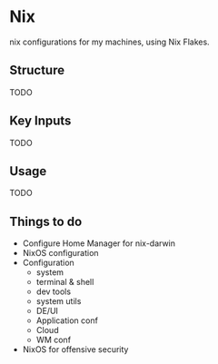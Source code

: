 # Nix

nix configurations for my machines, using Nix Flakes.

## Structure

TODO

## Key Inputs

TODO

## Usage

TODO

## Things to do

- Configure Home Manager for nix-darwin
- NixOS configuration
- Configuration
  - system
  - terminal & shell
  - dev tools
  - system utils
  - DE/UI
  - Application conf
  - Cloud
  - WM conf
- NixOS for offensive security

